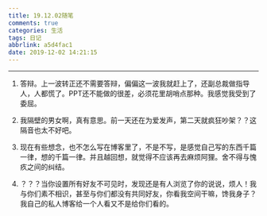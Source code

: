 ```yaml
---
title: 19.12.02随笔
comments: true
categories: 生活
tags: 日记
abbrlink: a5d4fac1
date: 2019-12-02 14:21:15
---
```


---

1. 答辩。上一波转正还不需要答辩，偏偏这一波我就赶上了，还副总裁做指导人，人都慌了。PPT还不能做的很差，必须花里胡哨点那种。我感觉我受到了委屈。

2. 我隔壁的男女啊，真有意思。前一天还在为爱发声，第二天就疯狂吵架？？这隔音也太不好吧。

3. 现在有些想念，也不怎么写在博客里了，不是不写，是感觉自己写的东西千篇一律，想的千篇一律。并且越回想，就觉得不应该再去麻烦阿狸。舍不得与愧疚之间的纠结。

4. ？？？当你设置所有好友不可见时，发现还是有人浏览了你的说说，烦人！我与你们素不相识，甚至与你们都没有共同好友，你看我空间干嘛，馋我身子？我自己的私人博客给一个人看又不是给你们看的。